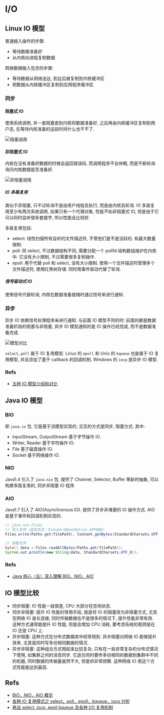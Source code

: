 # I/O


##  Linux IO 模型
普通输入操作的步骤:
* 等待数据准备好
* 从内核向进程复制数据

网络数据输入包含的步骤:
* 等待数据从网络送达, 到达后被复制到内核缓冲区
* 把数据从内核缓冲区复制到应用程序缓冲区

### 同步
#### 阻塞式 IO
使用系统调用, 并一直阻塞直到内核将数据准备好, 之后再由内核缓冲区复制到用户态, 在等待内核准备的这段时间什么也干不了.

![阻塞调用](https://files-kyo.oss-cn-hongkong.aliyuncs.com/FmHIPc92TFkGPQ2vRbr8JeKTrwlF.png)

#### 非阻塞式 IO
内核在没有准备好数据的时候会返回错误码, 而调用程序不会休眠, 而是不断轮询询问内核数据是否准备好.

![非阻塞调用](https://files-kyo.oss-cn-hongkong.aliyuncs.com/FuvJGAGvzdysj6xNy061WxQWflyD.png)

##### IO 多路复用
类似于非阻塞, 只不过轮询不是由用户线程去执行, 而是由内核去轮询.
IO 多路复用至少有两次系统调用, 如果只有一个代理对象, 性能不如非阻塞式 IO, 但是由于它可以同时监听很多套接字, 所以性能会比较好.

多路复用包括:
* select: 线性扫描所有监听的文件描述符, 不管他们是不是活跃的. 有最大数量限制.
* poll: 同 select, 不过数据结构不同, 需要分配一个 pollfd 结构数组维护在内核中. 它没有大小限制, 不过需要很多复制操作.
* epoll: 用于代替 poll 和 select, 没有大小限制. 使用一个文件描述符管理多个文件描述符, 使用红黑树存储. 同时用事件驱动代替了轮询. 

##### 信号驱动式 IO
使用信号代替轮询, 内核在数据准备就绪时通过信号来进行通知.

### 异步
异步 IO 依赖信号处理程序来进行通知. 与前面 IO 模型不同的时: 前面的都是数据准备阶段的阻塞与非阻塞, 异步 IO 模型通知的是 IO 操作已经完成, 而不是数据准备完成.

![模型对比](https://user-gold-cdn.xitu.io/2018/10/30/166c578ad18a1d40)

`select`, `poll` 属于 IO 复用模型.
Linux 的 `epoll` 和 Unix 的 `kqueue` 也是属于 IO 复用模型, 并且添加了基于 callback 的回调机制.
Windows 的 `iocp` 是异步 IO 模型.

### Refs
* [五种 IO 模型介绍和对比](https://juejin.im/post/5bd32b84f265da0ac962e7c9)



## Java IO 模型
### BIO
即 `java.io` 包.
它是基于流模型实现的, 交互的方式是同步, 阻塞方式.
其中:
* InputStream, OutputStream 基于字节操作 IO.
* Writer, Reader 基于字符操作 IO.
* File 基于磁盘操作 IO.
* Socket 基于网络操作 IO.

### NIO
Java1.4 引入了 `java.nio` 包.
提供了 Channel, Selector, Buffer 等新的抽象, 可以构建多路复用的, 同步非阻塞 IO 程序.

### AIO
Java1.7 引入了 AIO(Asynchronous IO).
提供了异步非堵塞的 IO 操作方式. AIO 是基于事件和回调机制实现的.

```java
// java.nio.Files
// 写入文件（追加方式：StandardOpenOption.APPEND）
Files.write(Paths.get(filePath), Content.getBytes(StandardCharsets.UTF_8), StandardOpenOption.APPEND);

// 读取文件
byte[] data = Files.readAllBytes(Paths.get(filePath));
System.out.println(new String(data, StandardCharsets.UTF_8));

```

### Refs
* [Java 核心（五）深入理解 BIO、NIO、AIO](https://juejin.im/post/5c048e0ff265da613a53c572)


## IO 模型比较
* 同步阻塞: IO 性能一般很差, CPU 大部分在空闲状态.
* 同步非阻塞: 提升 IO 性能的常用手段, 就是将 IO 的阻塞改为非阻塞方式, 尤其在网络 IO 是长连接, 同时传输数据也不是很多的情况下, 提升性能非常有效. 这种方式通常能提升 IO 性能, 但是会增加 CPU 消耗, 要考虑系统的瓶颈是在 IO 还是 CPU 上.
* 异步阻塞: 这种方式在分布式数据库中经常用到. 异步阻塞对网络 IO 能够提升效率, 尤其是同时写多份相同数据的情况.
* 异步非阻塞: 这种组合方式用起来比较复杂, 只有在一些非常复杂的分布式情况下使用, 如集群之间的消息同步. 它适合同时要传多份相同的数据到集群中不同的机器, 同时数据的传输量虽然不大, 但是却非常频繁. 这种网络 IO 用这个方式性能能达到最高.


## Refs
* [BIO，NIO，AIO 概览](https://pjmike.github.io/2018/08/24/BIO%EF%BC%8CNIO%EF%BC%8CAIO%E6%A6%82%E8%A7%88/)
* [各种 IO 复用模式之 select，poll，epoll，kqueue，iocp 分析](https://cloud.tencent.com/developer/article/1373483)
* [再谈 select, iocp, epoll,kqueue 及各种 I/O 复用机制](https://blog.csdn.net/shallwake/article/details/5265287)